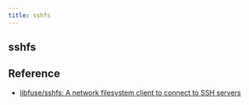 ```yaml
---
title: sshfs
---
```


## sshfs


## Reference
* [libfuse/sshfs: A network filesystem client to connect to SSH servers](https://github.com/libfuse/sshfs)
